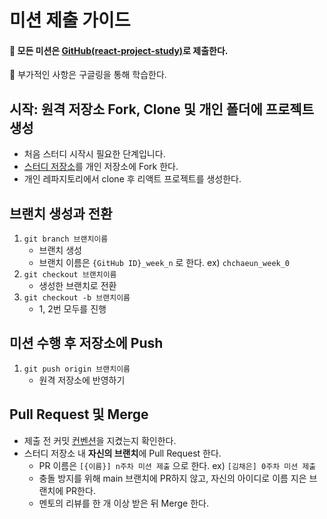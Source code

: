 # 미션 제출 가이드

#### 📌 모든 미션은 [GitHub(react-project-study)](https://github.com/DKU-D-Coding/react-study-carrot-market)로 제출한다.

📌 부가적인 사항은 구글링을 통해 학습한다.

## 시작: 원격 저장소 Fork, Clone 및 개인 폴더에 프로젝트 생성

- 처음 스터디 시작시 필요한 단계입니다.
- [스터디 저장소](https://github.com/DKU-D-Coding/react-project-study)를 개인 저장소에 Fork 한다.
- 개인 레파지토리에서 clone 후 리액트 프로젝트를 생성한다.

## 브랜치 생성과 전환

1. `git branch 브랜치이름`
   - 브랜치 생성
   - 브랜치 이름은 `{GitHub ID}_week_n` 로 한다. ex) `chchaeun_week_0`
2. `git checkout 브랜치이름`
   - 생성한 브랜치로 전환
3. `git checkout -b 브랜치이름`
   - 1, 2번 모두를 진행

## 미션 수행 후 저장소에 Push

1. `git push origin 브랜치이름`
   - 원격 저장소에 반영하기

## Pull Request 및 Merge

- 제출 전 커밋 [컨벤션](https://beomseok95.tistory.com/m/328)을 지켰는지 확인한다.
- 스터디 저장소 내 **자신의 브랜치**에 Pull Request 한다.
  - PR 이름은 `[{이름}] n주차 미션 제출` 으로 한다. ex) `[김채은] 0주차 미션 제출`
  - 충돌 방지를 위해 main 브랜치에 PR하지 않고, 자신의 아이디로 이름 지은 브랜치에 PR한다.
  - 멘토의 리뷰를 한 개 이상 받은 뒤 Merge 한다.
